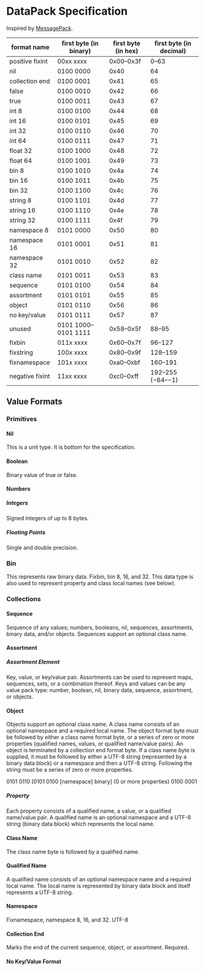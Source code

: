 # DataPack Specification

Inspired by [MessagePack](https://msgpack.org).

format name | first byte (in binary) | first byte (in hex) | first byte (in decimal)
----------- | ---------------------- | ------------------- | -
positive fixint | 00xx xxxx | 0x00–0x3f | 0–63
nil | 0100 0000 | 0x40 | 64
collection end | 0100 0001 | 0x41 | 65
false | 0100 0010 | 0x42 | 66
true | 0100 0011 | 0x43 | 67
int 8 | 0100 0100 | 0x44 | 68
int 16 | 0100 0101 | 0x45 | 69
int 32 | 0100 0110 | 0x46 | 70
int 64 | 0100 0111 | 0x47 | 71
float 32 | 0100 1000 | 0x48 | 72
float 64 | 0100 1001 | 0x49 | 73
bin 8 | 0100 1010 | 0x4a | 74
bin 16 | 0100 1011 | 0x4b | 75
bin 32 | 0100 1100 | 0x4c | 76
string 8 | 0100 1101 | 0x4d | 77
string 16 | 0100 1110 | 0x4e | 78
string 32 | 0100 1111 | 0x4f | 79
namespace 8 | 0101 0000 | 0x50 | 80
namespace 16 | 0101 0001 | 0x51 | 81
namespace 32 | 0101 0010 | 0x52 | 82
class name | 0101 0011 | 0x53 | 83
sequence | 0101 0100 | 0x54 | 84
assortment | 0101 0101 | 0x55 | 85
object | 0101 0110 | 0x56 | 86
no key/value | 0101 0111 | 0x57 | 87
unused | 0101 1000–0101 1111 | 0x58–0x5f | 88–95
fixbin | 011x xxxx | 0x60–0x7f | 96–127
fixstring | 100x xxxx | 0x80–0x9f | 128–159
fixnamespace | 101x xxxx | 0xa0–0xbf | 160–191
negative fixint | 11xx xxxx | 0xc0–0xff | 192–255 (−64–−1)

## Value Formats
### Primitives
#### Nil
This is a unit type.  It is bottom for the specification.
#### Boolean
Binary value of true or false.
#### Numbers
##### Integers
Signed integers of up to 8 bytes.
##### Floating Points
Single and double precision.
### Bin
This represents raw binary data.  Fixbin, bin 8, 16, and 32.  This data type is also used to represent property and class local names (see below).
### Collections
#### Sequence
Sequence of any values; numbers, booleans, nil, sequences, assortments, binary data, and/or objects.  Sequences support an optional class name.
#### Assortment
##### Assortment Element
Key, value, or key/value pair.  Assortments can be used to represent maps, sequences, sets, or a combination thereof.  Keys and values can be any value pack type: number, boolean, nil, binary data, sequence, assortment, or objects.
#### Object
Objects support an optional class name.  A class name consists of an optional namespace and a required local name.  The object format byte must be followed by either a class name format byte, or a series of zero or more properties (qualified names, values, or qualified name/value pairs).  An object is terminated by a collection end format byte.  If a class name byte is supplied, it must be followed by either a UTF-8 string (represented by a binary data block) or a namespace and then a UTF-8 string.  Following the string must be a series of zero or more properties.

0101 0110 [0101 0100 [namespace] binary] (0 or more properties) 0100 0001
##### Property
Each property consists of a qualified name, a value, or a qualified name/value pair.  A qualified name is an optional namespace and a UTF-8 string (binary data block) which represents the local name.
#### Class Name
The class name byte is followed by a qualified name.
#### Qualified Name
A qualified name consists of an optional namespace name and a required local name.  The local name is represented by binary data block and itself represents a UTF-8 string.
#### Namespace
Fixnamespace, namespace 8, 16, and 32.  UTF-8
#### Collection End
Marks the end of the current sequence, object, or assortment.  Required.
#### No Key/Value Format
